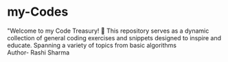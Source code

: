 # my-Codes
"Welcome to my Code Treasury! 🌟 This repository serves as a dynamic collection of general coding exercises and snippets designed to inspire and educate. Spanning a variety of topics from basic algorithms 
<br>
Author- Rashi Sharma

